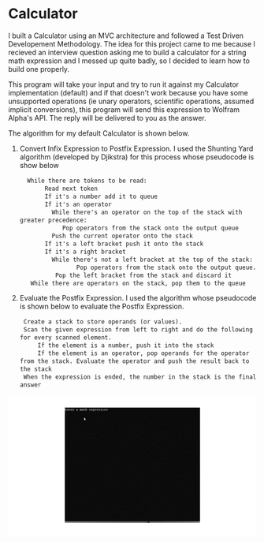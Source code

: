 # Calculator
I built a Calculator using an MVC architecture and followed a Test Driven Developement Methodology.
The idea for this project came to me because I recieved an interview question asking me to build a
calculator for a string math expression and I messed up quite badly, so I decided to learn how to build one properly.

This program will take your input and try to run it against my Calculator implementation (default) and
if that doesn't work because you have some unsupported operations (ie unary operators,
scientific operations, assumed implicit conversions), this program will send this expression 
to Wolfram Alpha's API. The reply will be delivered to you as the answer.

The algorithm for my default Calculator is shown below.
  1. Convert Infix Expression to Postfix Expression.
      I used the Shunting Yard algorithm (developed by Djikstra) for this process whose pseudocode is show below
           
           While there are tokens to be read:
                Read next token
                If it's a number add it to queue
                If it's an operator
                  While there's an operator on the top of the stack with greater precedence:
                     Pop operators from the stack onto the output queue
                  Push the current operator onto the stack
                If it's a left bracket push it onto the stack
                If it's a right bracket 
                  While there's not a left bracket at the top of the stack:
                         Pop operators from the stack onto the output queue.
                   Pop the left bracket from the stack and discard it
            While there are operators on the stack, pop them to the queue
            
  2. Evaluate the Postfix Expression.
      I used the algorithm whose pseudocode is shown below to evaluate the Postfix Expression.
         
          Create a stack to store operands (or values). 
          Scan the given expression from left to right and do the following for every scanned element. 
              If the element is a number, push it into the stack 
              If the element is an operator, pop operands for the operator from the stack. Evaluate the operator and push the result back to the stack 
          When the expression is ended, the number in the stack is the final answer
      
![](https://github.com/cchandel-dev/Calculator/blob/main/demo.gif)

